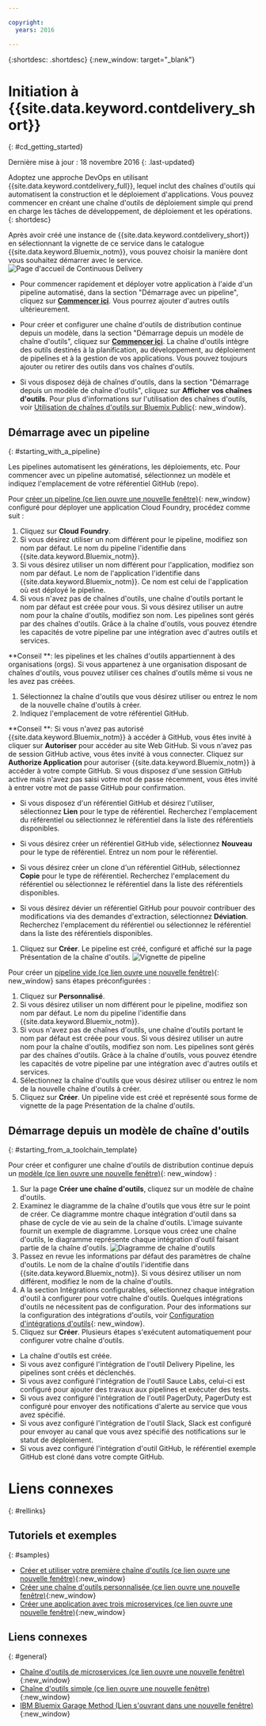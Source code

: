 ```yaml
---

copyright:
  years: 2016

---
```

 
{:shortdesc: .shortdesc}
{:new_window: target="_blank"}

# Initiation à {{site.data.keyword.contdelivery_short}}
{: #cd_getting_started}

Dernière mise à jour : 18 novembre 2016
{: .last-updated}  

Adoptez une approche DevOps en utilisant {{site.data.keyword.contdelivery_full}}, lequel inclut des chaînes d'outils qui automatisent la construction et le déploiement d'applications. Vous
pouvez commencer en créant une chaîne d'outils de déploiement simple qui prend en charge les tâches de développement, de déploiement et les opérations.
{: shortdesc}

Après avoir créé une instance de {{site.data.keyword.contdelivery_short}} en sélectionnant la vignette de ce service dans le catalogue {{site.data.keyword.Bluemix_notm}}, vous pouvez choisir la manière dont vous souhaitez démarrer avec le service.
 ![Page d'accueil de Continuous Delivery](images/cd_landing_page.png)

 * Pour commencer rapidement et déployer votre application à l'aide d'un pipeline automatisé, dans la section
"Démarrage avec un pipeline", cliquez sur **[Commencer ici](#starting_with_a_pipeline)**. Vous pourrez ajouter d'autres outils ultérieurement. 
 * Pour créer et configurer une chaîne d'outils de distribution continue depuis un modèle, dans la section "Démarrage depuis un modèle de chaîne d'outils", cliquez sur **[Commencer ici](#starting_from_a_toolchain_template)**. La chaîne d'outils intègre des outils destinés à la planification, au développement, au déploiement de pipelines et à la gestion de vos applications. Vous pouvez toujours ajouter ou retirer des outils dans vos chaînes d'outils.

 * Si vous disposez déjà de chaînes d'outils, dans la section "Démarrage depuis un modèle de chaîne d'outils", cliquez sur **Afficher vos chaînes
d'outils**. Pour plus d'informations sur l'utilisation des chaînes d'outils, voir [Utilisation de chaînes d'outils sur Bluemix Public](/docs/services/ContinuousDelivery/toolchains_using.html){: new_window}.

## Démarrage avec un pipeline
{: #starting_with_a_pipeline}

Les pipelines automatisent les générations, les déploiements, etc. Pour commencer avec un pipeline automatisé, sélectionnez un modèle et indiquez l'emplacement de votre référentiel GitHub (repo).

Pour [créer un pipeline (ce lien ouvre une nouvelle fenêtre)](https://console.ng.bluemix.net/devops/pipelines/dashboard/create){: new_window} configuré pour déployer une application Cloud Foundry, procédez comme suit :

1. Cliquez sur **Cloud Foundry**.
1. Si vous désirez utiliser un nom différent pour le pipeline, modifiez son nom par défaut. Le nom du pipeline l'identifie dans {{site.data.keyword.Bluemix_notm}}. 
1. Si vous désirez utiliser un nom différent pour l'application, modifiez son nom par défaut. Le nom de l'application l'identifie dans {{site.data.keyword.Bluemix_notm}}. Ce nom est celui de l'application où est déployé le pipeline. 
1. Si vous n'avez pas de chaînes d'outils, une chaîne d'outils portant le nom par défaut est créée pour vous. Si vous désirez utiliser un autre nom pour la chaîne d'outils, modifiez son nom. Les pipelines sont gérés par des chaînes d'outils. Grâce à la chaîne d'outils, vous pouvez étendre les capacités de votre pipeline par une intégration avec d'autres outils et services. 

 **Conseil **: les pipelines et les chaînes d'outils appartiennent à des organisations (orgs). Si vous appartenez à une organisation disposant de chaînes d'outils, vous pouvez utiliser ces chaînes d'outils même si vous ne les avez pas créées.
 
1. Sélectionnez la chaîne d'outils que vous désirez utiliser ou entrez le nom de la nouvelle chaîne d'outils à créer.
1. Indiquez l'emplacement de votre référentiel GitHub.

 **Conseil **: Si vous n'avez pas autorisé {{site.data.keyword.Bluemix_notm}} à accéder à GitHub, vous êtes invité à cliquer sur **Autoriser** pour accéder au site Web GitHub. Si vous n'avez pas de session GitHub active, vous êtes invité à vous connecter. Cliquez sur **Authorize Application** pour autoriser {{site.data.keyword.Bluemix_notm}} à accéder à votre compte GitHub. Si vous disposez d'une session GitHub active mais n'avez pas saisi votre mot de passe récemment, vous êtes invité à entrer votre mot de passe GitHub pour confirmation.

   * Si vous disposez d'un référentiel GitHub et désirez l'utiliser, sélectionnez **Lien** pour le type de référentiel. Recherchez l'emplacement du référentiel ou sélectionnez le référentiel dans la liste des référentiels disponibles.
   
   * Si vous désirez créer un référentiel GitHub vide, sélectionnez **Nouveau** pour le type de référentiel. Entrez un nom pour le référentiel.
   
   * Si vous désirez créer un clone d'un référentiel GitHub, sélectionnez **Copie** pour le type de référentiel. Recherchez l'emplacement du référentiel ou sélectionnez le référentiel dans la liste des référentiels disponibles.
   
   * Si vous désirez dévier un référentiel GitHub pour pouvoir contribuer des modifications via des demandes d'extraction, sélectionnez **Déviation**. Recherchez l'emplacement du référentiel ou sélectionnez le référentiel dans la liste des référentiels disponibles.
 
1. Cliquez sur **Créer**. Le pipeline est créé, configuré et affiché sur la page Présentation de la chaîne d'outils. ![Vignette de pipeline](images/cd_pipeline.png)
 
Pour créer un [pipeline vide (ce lien ouvre une nouvelle fenêtre)](https://console.ng.bluemix.net/devops/pipelines/dashboard/create){: new_window} sans étapes préconfigurées :

1. Cliquez sur **Personnalisé**.
1. Si vous désirez utiliser un nom différent pour le pipeline, modifiez son nom par défaut. Le nom du pipeline l'identifie dans {{site.data.keyword.Bluemix_notm}}. 
1. Si vous n'avez pas de chaînes d'outils, une chaîne d'outils portant le nom par défaut est créée pour vous. Si vous désirez utiliser un autre nom pour la chaîne d'outils, modifiez son nom. Les pipelines sont gérés par des chaînes d'outils. Grâce à la chaîne d'outils, vous pouvez étendre les capacités de votre pipeline par une intégration avec d'autres outils et services.
1. Sélectionnez la chaîne d'outils que vous désirez utiliser ou entrez le nom de la nouvelle chaîne d'outils à créer.
1. Cliquez sur **Créer**. Un pipeline vide est créé et représenté sous forme de vignette de la page Présentation de la chaîne d'outils.

## Démarrage depuis un modèle de chaîne d'outils
{: #starting_from_a_toolchain_template}

Pour créer et configurer une chaîne d'outils de distribution continue depuis un [modèle (ce lien ouvre une nouvelle fenêtre)](https://console.ng.bluemix.net/devops/create){: new_window} :

1. Sur la page **Créer une chaîne d'outils**, cliquez sur un modèle de chaîne d'outils.  
1. Examinez le diagramme de la chaîne d'outils que vous être sur le point de créer. Ce diagramme montre chaque intégration d'outil dans sa phase de cycle de vie au sein de la chaîne d'outils. L'image suivante fournit un exemple de diagramme. Lorsque vous créez une chaîne d'outils, le diagramme représente chaque intégration d'outil faisant partie de la chaîne d'outils.
 ![Diagramme de chaîne d'outils](images/toolchain_diagram.png)
1. Passez en revue les informations par défaut des paramètres de chaîne d'outils. Le nom de la chaîne d'outils l'identifie dans {{site.data.keyword.Bluemix_notm}}. Si vous désirez utiliser un nom différent, modifiez le nom de la chaîne d'outils.
1. A la section Intégrations configurables, sélectionnez chaque intégration d'outil à configurer pour votre chaîne d'outils. Quelques intégrations d'outils ne nécessitent pas de configuration. Pour des informations sur la configuration des intégrations d'outils, voir [Configuration d'intégrations d'outils](/docs/services/ContinuousDelivery/toolchains_integrations.html){: new_window}.
1. Cliquez sur **Créer**. Plusieurs étapes s'exécutent automatiquement pour configurer votre chaîne d'outils.

 * La chaîne d'outils est créée.
 * Si vous avez configuré l'intégration de l'outil Delivery Pipeline, les pipelines sont créés et déclenchés.
 * Si vous avez configuré l'intégration de l'outil Sauce Labs, celui-ci est configuré pour ajouter des travaux aux pipelines et exécuter des tests.
 * Si vous avez configuré l'intégration de l'outil PagerDuty, PagerDuty est configuré pour envoyer des notifications d'alerte au service que vous avez spécifié. 
 * Si vous avez configuré l'intégration de l'outil Slack, Slack est configuré pour envoyer au canal que vous avez spécifié des notifications sur le statut de déploiement. 
 * Si vous avez configuré l'intégration d'outil GitHub, le référentiel exemple GitHub est cloné dans votre compte GitHub. 

# Liens connexes
{: #rellinks}

## Tutoriels et exemples
{: #samples}

* [Créer et utiliser votre première chaîne d'outils (ce lien ouvre une nouvelle fenêtre)](https://www.ibm.com/devops/method/tutorials/tutorial_toolchain_flow){:new_window}
* [Créer une chaîne d'outils personnalisée (ce lien ouvre une nouvelle fenêtre)](https://www.ibm.com/devops/method/tutorials/tutorial_toolchain_custom){:new_window}
* [Créer une application avec trois microservices (ce lien ouvre une nouvelle fenêtre)](https://www.ibm.com/devops/method/tutorials/tutorial_toolchain_microservices){:new_window}

## Liens connexes
{: #general}

* [Chaîne d'outils de microservices (ce lien ouvre une nouvelle fenêtre)](https://www.ibm.com/devops/method/toolchains/microservices_toolchain){:new_window}
* [Chaîne d'outils simple (ce lien ouvre une nouvelle fenêtre)](https://www.ibm.com/devops/method/toolchains/simple_toolchain){:new_window}
* [IBM Bluemix Garage Method (Lien s'ouvrant dans une nouvelle fenêtre)](https://www.ibm.com/devops/method){:new_window}
